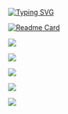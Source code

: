 <!---Пример кода-->
[![Typing SVG](https://readme-typing-svg.herokuapp.com?color=%2336BCF7&lines=DDTimofeev+GIT)](https://git.io/typing-svg)

[![Readme Card](https://github-readme-stats.vercel.app/api/pin/?username=ddtimofeev&repo=github-readme-stats)](https://github.com/anuraghazra/github-readme-stats)

![](https://github-profile-summary-cards.vercel.app/api/cards/profile-details?username=ddtimofeev&theme=solarized_dark)

![](https://github-profile-summary-cards.vercel.app/api/cards/most-commit-language?username=ddtimofeev&theme=solarized_dark)

![](https://github-profile-summary-cards.vercel.app/api/cards/repos-per-language?username=ddtimofeev&theme=solarized_dark)

![](https://github-profile-summary-cards.vercel.app/api/cards/stats?username=ddtimofeev&theme=solarized_dark)

![](https://github-profile-summary-cards.vercel.app/api/cards/productive-time?username=ddtimofeev&theme=solarized_dark)
